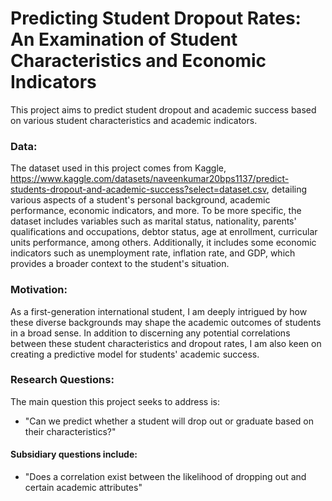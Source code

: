 # Predicting Student Dropout Rates: An Examination of Student Characteristics and Economic Indicators

This project aims to predict student dropout and academic success based on various student characteristics and academic indicators.

### Data: 

The dataset used in this project comes from Kaggle, https://www.kaggle.com/datasets/naveenkumar20bps1137/predict-students-dropout-and-academic-success?select=dataset.csv, detailing various aspects of a student's personal background, academic performance, economic indicators, and more. To be more specific, the dataset includes variables such as marital status, nationality, parents' qualifications and occupations, debtor status, age at enrollment, curricular units performance, among others. Additionally, it includes some economic indicators such as unemployment rate, inflation rate, and GDP, which provides a broader context to the student's situation.

### Motivation: 

As a first-generation international student, I am deeply intrigued by how these diverse backgrounds may shape the academic outcomes of students in a broad sense. In addition to discerning any potential correlations between these student characteristics and dropout rates, I am also keen on creating a predictive model for students' academic success.

### Research Questions: 

The main question this project seeks to address is: 
- "Can we predict whether a student will drop out or graduate based on their characteristics?"

#### Subsidiary questions include: 

- "Does a correlation exist between the likelihood of dropping out and certain academic attributes"
